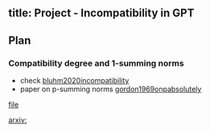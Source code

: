 title: Project - Incompatibility in GPT 
---

## Plan

### Compatibility degree and 1-summing norms

* check [bluhm2020incompatibility](bluhm2020incompatibility)    
* paper on p-summing norms [gordon1969onpabsolutely](gordon1969onpabsolutely)


[file](/file.pdf)

[arxiv: ]()
